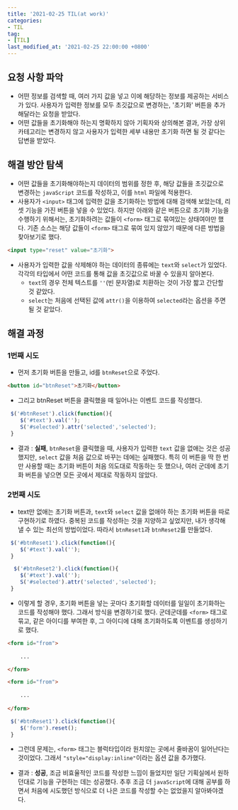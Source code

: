 ```yaml
---
title: '2021-02-25 TIL(at work)'
categories:
- TIL
tag:
- [TIL]
last_modified_at: '2021-02-25 22:00:00 +0800'
---
```


## 요청 사항 파악
- 어떤 정보를 검색할 때, 여러 가지 값을 넣고 이에 해당하는 정보를 제공하는 서비스가 있다. 사용자가 입력한 정보를 모두 초깃값으로 변경하는, '초기화' 버튼을 추가해달라는 요청을 받았다.
- 어떤 값들을 초기화해야 하는지 명확하지 않아 기획자와 상의해본 결과, 가장 상위 카테고리는 변경하지 않고 사용자가 입력한 세부 내용만 초기화 하면 될 것 같다는 답변을 받았다.

## 해결 방안 탐색
- 어떤 값들을 초기화해야하는지 데이터의 범위를 정한 후, 해당 값들을 초깃값으로 변경하는 `javaScript` 코드를 작성하고, 이를 `html` 파일에 적용한다.
- 사용자가 `<input>` 태그에 입력한 값을 초기화하는 방법에 대해 검색해 보았는데, 리셋 기능을 가진 버튼을 넣을 수 있었다. 하지만 아래와 같은 버튼으로 초기화 기능을 수행하기 위해서는, 초기화하려는 값들이 `<form>` 태그로 묶여있는 상태여야만 했다. 기존 소스는 해당 값들이 `<form>` 태그로 묶여 있지 않았기 때문에 다른 방법을 찾아보기로 했다.

```html
<input type="reset" value="초기화">
```

- 사용자가 입력한 값을 삭제해야 하는 데이터의 종류에는 `text`와 `select`가 있었다. 각각의 타입에서 어떤 코드를 통해 값을 초깃값으로 바꿀 수 있을지 알아본다.
  - `text`의 경우 전체 텍스트를 `''`(빈 문자열)로 치환하는 것이 가장 짧고 간단할 것 같았다.
  - `select`는 처음에 선택된 값에 `attr()`을 이용하여 `selected`라는 옵션을 주면 될 것 같았다.
  
## 해결 과정
### 1번째 시도
- 먼저 초기화 버튼을 만들고, id를 `btnReset`으로 주었다.

```html
<button id="btnReset">초기화</button>
```
- 그리고 btnReset 버튼을 클릭했을 때 일어나는 이벤트 코드를 작성했다.

```javaScript
 $('#btnReset').click(function(){
    $('#text').val('');
    S('#selected').attr('selected','selected');
 }
```

- 결과 : **실패**, `btnReset`을 클릭했을 때, 사용자가 입력한 `text` 값을 없애는 것은 성공했지만, `select` 값을 처음 값으로 바꾸는 데에는 실패했다. 특히 이 버튼을 딱 한 번만 사용할 때는 초기화 버튼이 처음 의도대로 작동하는 듯 했으나, 여러 군데에 초기화 버튼을 넣으면 모든 곳에서 제대로 작동하지 않았다.

### 2번째 시도
- text만 없애는 초기화 버튼과, `text`와 `select` 값을 없애야 하는 초기화 버튼을 따로 구현하기로 하였다. 중복된 코드를 작성하는 것을 지양하고 싶었지만, 내가 생각해낼 수 있는 최선의 방법이었다. 따라서 `btnReset1`과 `btnReset2`를 만들었다. 
  
```javaScript
 $('#btnReset1').click(function(){
    $('#text').val('');
 }

  $('#btnReset2').click(function(){
    $('#text').val('');
    S('#selected').attr('selected','selected');
 }
```

- 이렇게 할 경우, 초기화 버튼을 넣는 곳마다 초기화할 데이터를 일일이 초기화하는 코드를 작성해야 했다. 그래서 방식을 변경하기로 했다. 군데군데를 `<form>` 태그로 묶고, 같은 아이디를 부여한 후, 그 아이디에 대해 초기화하도록 이벤트를 생성하기로 했다. 

```html
<form id="from">
    
    ...

</form>

<form id="from">
    
    ...
    
</form>
```

```javaScript
 $('#btnReset1').click(function(){
    $('form').reset();
 }
```
- 그런데 문제는, `<form>` 태그는 블럭타입이라 원치않는 곳에서 줄바꿈이 일어난다는 것이었다. 그래서 `"style="display:inline"`이라는 옵션 값을 추가했다.

- 결과 : **성공**, 조금 비효율적인 코드를 작성한 느낌이 들었지만 일단 기획실에서 원하던대로 기능을 구현하는 데는 성공했다. 추후 조금 더 `javaScript`에 대해 공부를 하면서 처음에 시도했던 방식으로 더 나은 코드를 작성할 수는 없었을지 알아봐야겠다.